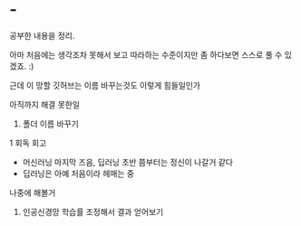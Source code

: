 # -
공부한 내용을 정리.

아마 처음에는 생각조차 못해서 보고 따라하는 수준이지만 좀 하다보면 스스로 풀 수 있겠죠. :)


근데 이 망할 깃허브는 이름 바꾸는것도 이렇게 힘들일인가

아직까지 해결 못한일
1. 폴더 이름 바꾸기

1 회독 회고
 - 머신러닝 마지막 즈음, 딥러닝 초반 쯤부터는 정신이 나갈거 같다 
 - 딥러닝은 아예 처음이라 헤매는 중 

나중에 해볼거
1. 인공신경망 학습률 조정해서 결과 얻어보기
